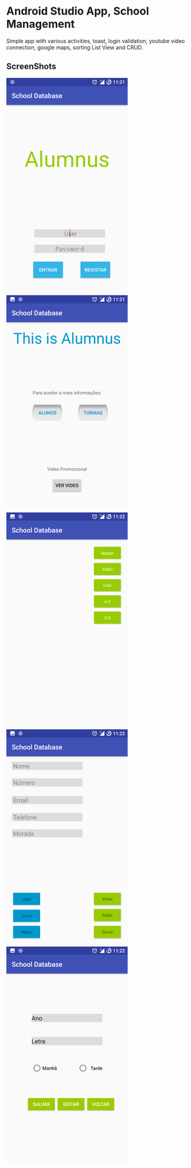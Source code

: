 # Android Studio App, School Management

Simple app with various activities, toast, login validation, youtube video connection, google maps, sorting List View and CRUD.

## ScreenShots

  <img src="https://github.com/Ricardo-Developer/android_studio_school_database/blob/master/images/1.png" style="max-width: 320px;" alt="Main_Screen">
  <img src="https://github.com/Ricardo-Developer/android_studio_school_database/blob/master/images/2.png" style="max-width: 320px;" alt="Platform">
  <img src="https://github.com/Ricardo-Developer/android_studio_school_database/blob/master/images/3.png" style="max-width: 320px;" alt="List View - Erase,Edit,Create,Sort">
  <img src="https://github.com/Ricardo-Developer/android_studio_school_database/blob/master/images/4.png" style="max-width: 320px;" alt="Add Alumni">
  <img src="https://github.com/Ricardo-Developer/android_studio_school_database/blob/master/images/5.png" style="max-width: 320px;" alt="Add Class">


